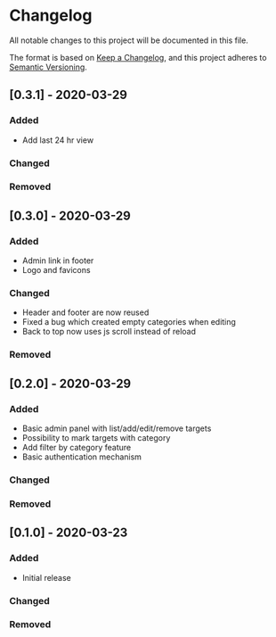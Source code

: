 # Changelog
All notable changes to this project will be documented in this file.

The format is based on [Keep a Changelog](https://keepachangelog.com/en/1.0.0/),
and this project adheres to [Semantic Versioning](https://semver.org/spec/v2.0.0.html).

## [0.3.1] - 2020-03-29
### Added
- Add last 24 hr view
### Changed

### Removed

## [0.3.0] - 2020-03-29
### Added
- Admin link in footer
- Logo and favicons
### Changed
- Header and footer are now reused
- Fixed a bug which created empty categories when editing
- Back to top now uses js scroll instead of reload
### Removed

## [0.2.0] - 2020-03-29
### Added
- Basic admin panel with list/add/edit/remove targets
- Possibility to mark targets with category
- Add filter by category feature
- Basic authentication mechanism

### Changed

### Removed

## [0.1.0] - 2020-03-23
### Added
- Initial release

### Changed

### Removed

